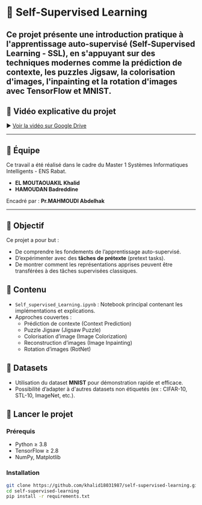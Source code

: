 # 🧠 Self-Supervised Learning

Ce projet présente une introduction pratique à **l'apprentissage auto-supervisé (Self-Supervised Learning - SSL)**, en s'appuyant sur des techniques modernes comme la prédiction de contexte, les puzzles Jigsaw, la colorisation d'images, l'inpainting et la rotation d'images avec **TensorFlow** et **MNIST**.
---

## 🎥 Vidéo explicative du projet

▶️ [Voir la vidéo sur Google Drive](https://drive.google.com/file/d/1svQFwTPFlU88uBMeXG2GNFFpwDJCu_TD/view?usp=sharing)

---
## 👥 Équipe

Ce travail a été réalisé dans le cadre du Master 1 Systèmes Informatiques Intelligents - ENS Rabat.

- **EL MOUTAOUAKIL Khalid**
- **HAMOUDAN Badreddine**

Encadré par : **Pr.MAHMOUDI Abdelhak**

---

## 📌 Objectif

Ce projet a pour but :
- De comprendre les fondements de l’apprentissage auto-supervisé.
- D’expérimenter avec des **tâches de prétexte** (pretext tasks).
- De montrer comment les représentations apprises peuvent être transférées à des tâches supervisées classiques.

## 🧰 Contenu

- `Self_supervised_Learning.ipynb` : Notebook principal contenant les implémentations et explications.
- Approches couvertes :
  - Prédiction de contexte (Context Prediction)
  - Puzzle Jigsaw (Jigsaw Puzzle)
  - Colorisation d’image (Image Colorization)
  - Reconstruction d’images (Image Inpainting)
  - Rotation d’images (RotNet)

## 📂 Datasets

- Utilisation du dataset **MNIST** pour démonstration rapide et efficace.
- Possibilité d’adapter à d'autres datasets non étiquetés (ex : CIFAR-10, STL-10, ImageNet, etc.).

## 🚀 Lancer le projet

### Prérequis

- Python ≥ 3.8
- TensorFlow ≥ 2.8
- NumPy, Matplotlib

### Installation

```bash
git clone https://github.com/khalid18031987/self-supervised-learning.git
cd self-supervised-learning
pip install -r requirements.txt
